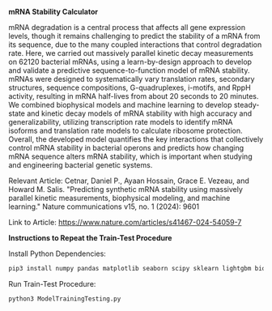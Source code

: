 <b>mRNA Stability Calculator</b>

mRNA degradation is a central process that affects all gene expression levels, though it remains challenging to predict the stability of a mRNA from its sequence, due to the many coupled interactions that control degradation rate. Here, we carried out massively parallel kinetic decay measurements on 62120 bacterial mRNAs, using a learn-by-design approach to develop and validate a predictive sequence-to-function model of mRNA stability. mRNAs were designed to systematically vary translation rates, secondary structures, sequence compositions, G-quadruplexes, i-motifs, and RppH activity, resulting in mRNA half-lives from about 20 seconds to 20 minutes. We combined biophysical models and machine learning to develop steady-state and kinetic decay models of mRNA stability with high accuracy and generalizability, utilizing transcription rate models to identify mRNA isoforms and translation rate models to calculate ribosome protection. Overall, the developed model quantifies the key interactions that collectively control mRNA stability in bacterial operons and predicts how changing mRNA sequence alters mRNA stability, which is important when studying and engineering bacterial genetic systems.

Relevant Article: Cetnar, Daniel P., Ayaan Hossain, Grace E. Vezeau, and Howard M. Salis. "Predicting synthetic mRNA stability using massively parallel kinetic measurements, biophysical modeling, and machine learning." Nature communications v15, no. 1 (2024): 9601 

Link to Article: https://www.nature.com/articles/s41467-024-54059-7

<b>Instructions to Repeat the Train-Test Procedure</b>

Install Python Dependencies:
```python
pip3 install numpy pandas matplotlib seaborn scipy sklearn lightgbm biopython dm-sonnet sonnet graphs mpi4py openpyxl zipfile
```

Run Train-Test Procedure:
```python
python3 ModelTrainingTesting.py
```
